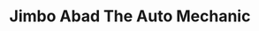 ---
title: "Jimbo Abad The Auto Mechanic"
url: /lumban/jimbo-abad-the-auto-mechanic/
shop: Autowerkstatt
---